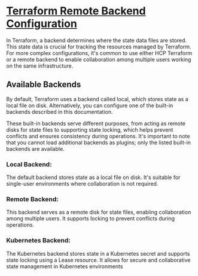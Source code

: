 # [Terraform Remote Backend Configuration](https://developer.hashicorp.com/terraform/language/settings/backends/configuration)

In Terraform, a backend determines where the state data files are stored. This state data is crucial for tracking the resources managed by Terraform. For more complex configurations, it's common to use either HCP Terraform or a remote backend to enable collaboration among multiple users working on the same infrastructure.

## Available Backends

By default, Terraform uses a backend called local, which stores state as a local file on disk. Alternatively, you can configure one of the built-in backends described in this documentation.

These built-in backends serve different purposes, from acting as remote disks for state files to supporting state locking, which helps prevent conflicts and ensures consistency during operations. It's important to note that you cannot load additional backends as plugins; only the listed built-in backends are available.

### Local Backend: 
The default backend stores state as a local file on disk. It's suitable for single-user environments where collaboration is not required.

### Remote Backend:
This backend serves as a remote disk for state files, enabling collaboration among multiple users. It supports locking to prevent conflicts during operations.

### Kubernetes Backend:
The Kubernetes backend stores state in a Kubernetes secret and supports state locking using a Lease resource. It allows for secure and collaborative state management in Kubernetes environments
